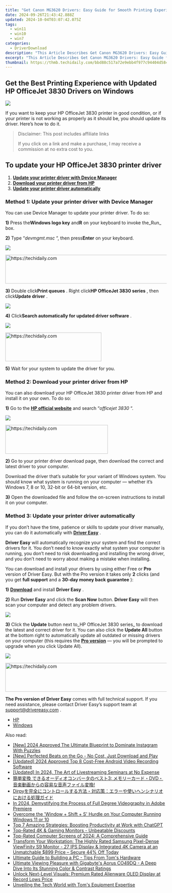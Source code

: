 ```yaml
---
title: "Get Canon MG3620 Drivers: Easy Guide for Smooth Printing Experience"
date: 2024-09-26T21:43:42.888Z
updated: 2024-10-04T03:07:42.075Z
tags:
  - win11
  - win10
  - win7
categories:
  - DriverDownload
description: "This Article Describes Get Canon MG3620 Drivers: Easy Guide for Smooth Printing Experience"
excerpt: "This Article Describes Get Canon MG3620 Drivers: Easy Guide for Smooth Printing Experience"
thumbnail: https://thmb.techidaily.com/bbd88c517a72e9ebb4f977c94404d584a269beabb937398b9573ea9432863248.jpg
---
```


## Get the Best Printing Experience with Updated HP OfficeJet 3830 Drivers on Windows

![](https://images.drivereasy.com/wp-content/uploads/2018/06/img_5b14a804bf020.jpg)

 If you want to keep your HP OfficeJet 3830 printer in good condition, or if your printer is not working as properly as it should be, you should update its driver. Here’s how to do it.

>  Disclaimer: This post includes affiliate links
>
>  If you click on a link and make a purchase, I may receive a commission at no extra cost to you.
>

## To update your HP OfficeJet 3830 printer driver

1. [**Update your printer driver with Device Manager**](https://tools.techidaily.com/drivereasy/download/)
2. [**Download your printer driver from HP**](https://tools.techidaily.com/drivereasy/download/)
3. [**Update your printer driver automatically**](https://tools.techidaily.com/drivereasy/download/)

### Method 1: Update your printer driver with Device Manager

You can use Device Manager to update your printer driver. To do so:

**1)** Press the**Windows logo key** and**R** on your keyboard to invoke the_Run_ box.

**2)** Type “_devmgmt.msc_ “, then press**Enter** on your keyboard.

![](https://images.drivereasy.com/wp-content/uploads/2018/05/img_5b0912dd92d53.png)

<!-- affiliate ads begin -->
<a href="https://appsumo.8odi.net/c/5597632/2043639/7443" target="_top" id="2043639">
  <img src="//a.impactradius-go.com/display-ad/7443-2043639" border="0" alt="https://techidaily.com" width="728" height="90"/>
</a>
<img height="0" width="0" src="https://appsumo.8odi.net/i/5597632/2043639/7443" style="position:absolute;visibility:hidden;" border="0" />
<!-- affiliate ads end -->

**3)** Double click**Print queues** . Right click**HP OfficeJet 3830 series** , then click**Update driver** .

![](https://images.drivereasy.com/wp-content/uploads/2018/06/img_5b14ac504d4ae.jpg)

**4)** Click**Search automatically for updated driver software** .

![](https://images.drivereasy.com/wp-content/uploads/2018/06/img_5b14ac8fb8ee9.jpg)

<!-- affiliate ads begin -->
<a href="https://aligracehair.sjv.io/c/5597632/1902273/19272" target="_top" id="1902273">
  <img src="//a.impactradius-go.com/display-ad/19272-1902273" border="0" alt="https://techidaily.com" width="300" height="90"/>
</a>
<img height="0" width="0" src="https://aligracehair.sjv.io/i/5597632/1902273/19272" style="position:absolute;visibility:hidden;" border="0" />
<!-- affiliate ads end -->

**5)**  Wait for your system to update the driver for you.

### Method 2: Download your printer driver from HP

 You can also download your HP OfficeJet 3830 printer driver from HP and install it on your own. To do so:

**1)** Go to the **[HP official website](http://www8.hp.com)**  and search “_officejet 3830_ “.

![](https://images.drivereasy.com/wp-content/uploads/2018/06/img_5b14ad2046844.jpg)

<!-- affiliate ads begin -->
<a href="https://aligracehair.sjv.io/c/5597632/2135415/19272" target="_top" id="2135415">
  <img src="//a.impactradius-go.com/display-ad/19272-2135415" border="0" alt="https://techidaily.com" width="320" height="90"/>
</a>
<img height="0" width="0" src="https://aligracehair.sjv.io/i/5597632/2135415/19272" style="position:absolute;visibility:hidden;" border="0" />
<!-- affiliate ads end -->

**2)** Go to your printer driver download page, then download the correct and latest driver to your computer.

 Download the driver that’s suitable for your variant of Windows system. You should know what system is running on your computer — whether it’s Windows 7, 8 or 10, 32-bit or 64-bit version, etc.

**3)** Open the downloaded file and follow the on-screen instructions to install it on your computer.

### Method 3: Update your printer driver automatically

 If you don’t have the time, patience or skills to update your driver manually, you can do it automatically with [**Driver Easy**](https://tools.techidaily.com/drivereasy/download/) .

**Driver Easy**  will automatically recognize your system and find the correct drivers for it. You don’t need to know exactly what system your computer is running, you don’t need to risk downloading and installing the wrong driver, and you don’t need to worry about making a mistake when installing.

 You can download and install your drivers by using either Free or **Pro**  version of Driver Easy. But with the Pro version it takes only **2**  clicks (and you get **full support** and a **30-day money back guarantee** ):

**1)** [**Download**](https://tools.techidaily.com/drivereasy/download/) and install **Driver Easy** .

**2)** Run **Driver Easy** and click the **Scan Now** button. **Driver Easy**  will then scan your computer and detect any problem drivers.

![](https://images.drivereasy.com/wp-content/uploads/2018/06/img_5b1a66b4a3dfe.jpg)

**3)**  Click the **Update**  button next to_HP OfficeJet 3830 series_ to download the latest and correct driver for it. You can also click the **Update All**  button at the bottom right to automatically update all outdated or missing drivers on your computer (this requires the **[Pro version](https://tools.techidaily.com/drivereasy/download/)**  — you will be prompted to upgrade when you click Update All).

![](https://images.drivereasy.com/wp-content/uploads/2018/06/img_5b14ae5b52f9f.jpg)

<!-- affiliate ads begin -->
<a href="https://appsumo.8odi.net/c/5597632/2144310/7443" target="_top" id="2144310">
  <img src="//a.impactradius-go.com/display-ad/7443-2144310" border="0" alt="https://techidaily.com" width="728" height="90"/>
</a>
<img height="0" width="0" src="https://appsumo.8odi.net/i/5597632/2144310/7443" style="position:absolute;visibility:hidden;" border="0" />
<!-- affiliate ads end -->

**The Pro version of Driver Easy**  comes with full technical support. If you need assistance, please contact Driver Easy’s support team at [support@drivereasy.com](https://tools.techidaily.com/drivereasy/download/) .

* [HP](https://tools.techidaily.com/drivereasy/download/)
* [Windows](https://tools.techidaily.com/drivereasy/download/)

<ins class="adsbygoogle"
     style="display:block"
     data-ad-format="autorelaxed"
     data-ad-client="ca-pub-7571918770474297"
     data-ad-slot="1223367746"></ins>

<ins class="adsbygoogle"
     style="display:block"
     data-ad-client="ca-pub-7571918770474297"
     data-ad-slot="8358498916"
     data-ad-format="auto"
     data-full-width-responsive="true"></ins>

<span class="atpl-alsoreadstyle">Also read:</span>
<div><ul>
<li><a href="https://instagram-video-files.techidaily.com/new-2024-approved-the-ultimate-blueprint-to-dominate-instagram-with-puzzles/"><u>[New] 2024 Approved The Ultimate Blueprint to Dominate Instagram With Puzzles</u></a></li>
<li><a href="https://extra-skills.techidaily.com/new-perfected-beats-on-the-go-no-cost-just-download-and-play/"><u>[New] Perfected Beats on the Go - No Cost, Just Download and Play</u></a></li>
<li><a href="https://screen-video-capture.techidaily.com/updated-2024-approved-top-8-cost-free-android-video-recording-software/"><u>[Updated] 2024 Approved Top 8 Cost-Free Android Video Recording Software</u></a></li>
<li><a href="https://screen-video-capture.techidaily.com/updated-in-2024-the-art-of-livestreaming-seminars-at-no-expense/"><u>[Updated] In 2024, The Art of Livestreaming Seminars at No Expense</u></a></li>
<li><a href="https://discover-amazing.techidaily.com/3-dvd/"><u>簡単変換 できるオーディオコンバータのベスト3: メモリーカード・DVD・音楽動画からの容易な音声ファイル変換!</u></a></li>
<li><a href="https://discover-able.techidaily.com/dirpy/"><u>Dirpyを完全にコントロールする方法・対応策：エラーや使いヘンシナリオにおける処理ガイド</u></a></li>
<li><a href="https://fox-http.techidaily.com/in-2024-demystifying-the-process-of-full-degree-videography-in-adobe-premiere/"><u>In 2024, Demystifying the Process of Full Degree Videography in Adobe Premiere</u></a></li>
<li><a href="https://win-howtos.techidaily.com/overcome-the-window-plus-shift-plus-s-hurdle-on-your-computer-running-windows-11-or-10/"><u>Overcome the 'Window + Shift + S' Hurdle on Your Computer Running Windows 11 or 10</u></a></li>
<li><a href="https://tech-haven.techidaily.com/top-7-amazing-strategies-boosting-productivity-at-work-with-chatgpt/"><u>Top 7 Amazing Strategies: Boosting Productivity at Work with ChatGPT</u></a></li>
<li><a href="https://hardware-updates.techidaily.com/top-rated-4k-and-gaming-monitors-unbeatable-discounts/"><u>Top-Rated 4K & Gaming Monitors - Unbeatable Discounts</u></a></li>
<li><a href="https://hardware-updates.techidaily.com/top-rated-computer-screens-of-2024-a-comprehensive-guide/"><u>Top-Rated Computer Screens of 2024: A Comprehensive Guide</u></a></li>
<li><a href="https://hardware-updates.techidaily.com/transform-your-workstation-the-highly-rated-samsung-pixel-dense-viewfinity-s9-monitor-27-ips-display-and-integrated-4k-camera-at-an-unmatchable-899-price-se59/"><u>Transform Your Workstation: The Highly Rated Samsung Pixel-Dense ViewFinity S9 Monitor - 27 IPS Display & Integrated 4K Camera at an Unmatchable $899 Price – Secure 44% Off Today</u></a></li>
<li><a href="https://hardware-updates.techidaily.com/ultimate-guide-to-building-a-pc-tips-from-toms-hardware/"><u>Ultimate Guide to Building a PC - Tips From Tom's Hardware</u></a></li>
<li><a href="https://hardware-updates.techidaily.com/ultimate-viewing-pleasure-with-gigabytes-aorus-co49dq-a-deep-dive-into-its-stunning-color-and-contrast-ratings/"><u>Ultimate Viewing Pleasure with Gigabyte's Aorus CO49DQ - A Deep Dive Into Its Stunning Color & Contrast Ratings</u></a></li>
<li><a href="https://hardware-updates.techidaily.com/unlock-next-level-visuals-premium-rated-alienware-oled-display-at-record-lows-price/"><u>Unlock Next-Level Visuals: Premium Rated Alienware OLED Display at Record Lows Price</u></a></li>
<li><a href="https://hardware-updates.techidaily.com/unveiling-the-tech-world-with-toms-equipment-expertise/"><u>Unveiling the Tech World with Tom's Equipment Expertise</u></a></li>
</ul></div>

